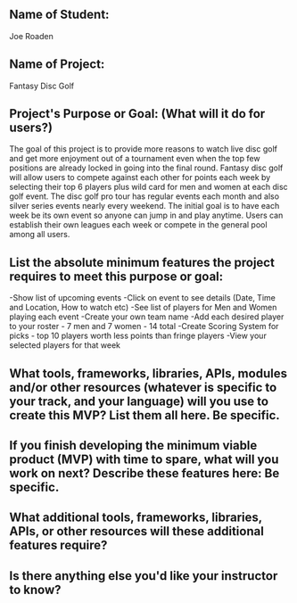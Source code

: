 ## Name of Student: 
Joe Roaden

## Name of Project: 
Fantasy Disc Golf

## Project's Purpose or Goal: (What will it do for users?)
The goal of this project is to provide more reasons to watch live disc golf and get more enjoyment out of a tournament even when the top few positions are already locked in going into the final round.  Fantasy disc golf will allow users to compete against each other for points each week by selecting their top 6 players plus wild card for men and women at each disc golf event. The disc golf pro tour has regular events each month and also silver series events nearly every weekend.  The initial goal is to have each week be its own event so anyone can jump in and play anytime.  Users can establish their own leagues each week or compete in the general pool among all users.  

## List the absolute minimum features the project requires to meet this purpose or goal:
-Show list of upcoming events 
-Click on event to see details (Date, Time and Location, How to watch etc)
-See list of players for Men and Women playing each event
-Create your own team name
-Add each desired player to your roster - 7 men and 7 women - 14 total
-Create Scoring System for picks - top 10 players worth less points than fringe players
-View your selected players for that week


## What tools, frameworks, libraries, APIs, modules and/or other resources (whatever is specific to your track, and your language) will you use to create this MVP? List them all here. Be specific.

## If you finish developing the minimum viable product (MVP) with time to spare, what will you work on next? Describe these features here: Be specific.

## What additional tools, frameworks, libraries, APIs, or other resources will these additional features require?

## Is there anything else you'd like your instructor to know?